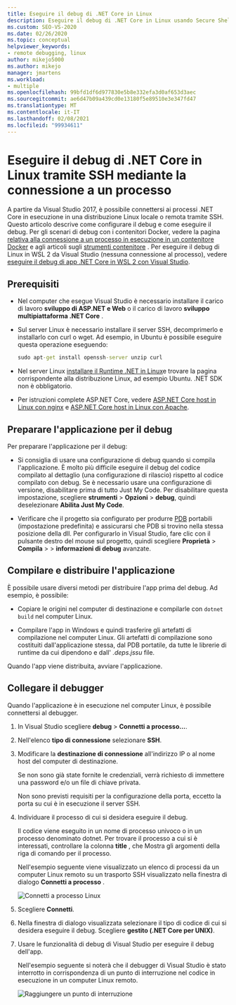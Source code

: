 ```yaml
---
title: Eseguire il debug di .NET Core in Linux
description: Eseguire il debug di .NET Core in Linux usando Secure Shell (SSH) mediante la connessione a un processo. Preparare l'app per il debug. Compilare e distribuire l'app. Alleghi il debugger.
ms.custom: SEO-VS-2020
ms.date: 02/26/2020
ms.topic: conceptual
helpviewer_keywords:
- remote debugging, linux
author: mikejo5000
ms.author: mikejo
manager: jmartens
ms.workload:
- multiple
ms.openlocfilehash: 99bfd1df6d977830e5b8e332efa3d0af653d3aec
ms.sourcegitcommit: ae6d47b09a439cd0e13180f5e89510e3e347fd47
ms.translationtype: MT
ms.contentlocale: it-IT
ms.lasthandoff: 02/08/2021
ms.locfileid: "99934611"
---
```

# <a name="debug-net-core-on-linux-using-ssh-by-attaching-to-a-process"></a>Eseguire il debug di .NET Core in Linux tramite SSH mediante la connessione a un processo

A partire da Visual Studio 2017, è possibile connettersi ai processi .NET Core in esecuzione in una distribuzione Linux locale o remota tramite SSH. Questo articolo descrive come configurare il debug e come eseguire il debug. Per gli scenari di debug con i contenitori Docker, vedere la pagina [relativa alla connessione a un processo in esecuzione in un contenitore Docker](../debugger/attach-to-process-running-in-docker-container.md) e agli articoli sugli [strumenti contenitore](../containers/edit-and-refresh.md) . Per eseguire il debug di Linux in WSL 2 da Visual Studio (nessuna connessione al processo), vedere [eseguire il debug di app .NET Core in WSL 2 con Visual Studio](../debugger/debug-dotnet-core-in-wsl-2.md).

## <a name="prerequisites"></a>Prerequisiti

- Nel computer che esegue Visual Studio è necessario installare il carico di lavoro **sviluppo di ASP.NET e Web** o il carico di lavoro **sviluppo multipiattaforma .NET Core** .

- Sul server Linux è necessario installare il server SSH, decomprimerlo e installarlo con curl o wget. Ad esempio, in Ubuntu è possibile eseguire questa operazione eseguendo:

  ``` cmd
  sudo apt-get install openssh-server unzip curl
  ```

- Nel server Linux [installare il Runtime .NET in Linux](/dotnet/core/install/linux)e trovare la pagina corrispondente alla distribuzione Linux, ad esempio Ubuntu. .NET SDK non è obbligatorio.

- Per istruzioni complete ASP.NET Core, vedere [ASP.NET Core host in Linux con nginx](/aspnet/core/host-and-deploy/linux-nginx) e [ASP.NET Core host in Linux con Apache](/aspnet/core/host-and-deploy/linux-apache).

## <a name="prepare-your-application-for-debugging"></a>Preparare l'applicazione per il debug

Per preparare l'applicazione per il debug:

- Si consiglia di usare una configurazione di debug quando si compila l'applicazione. È molto più difficile eseguire il debug del codice compilato al dettaglio (una configurazione di rilascio) rispetto al codice compilato con debug. Se è necessario usare una configurazione di versione, disabilitare prima di tutto Just My Code. Per disabilitare questa impostazione, scegliere **strumenti**  >  **Opzioni**  >  **debug**, quindi deselezionare **Abilita Just My Code**.

- Verificare che il progetto sia configurato per produrre [PDB](https://github.com/OmniSharp/omnisharp-vscode/wiki/Portable-PDBs) portabili (impostazione predefinita) e assicurarsi che PDB si trovino nella stessa posizione della dll. Per configurarlo in Visual Studio, fare clic con il pulsante destro del mouse sul progetto, quindi scegliere **Proprietà**  >  **Compila**  >    >  **informazioni di debug** avanzate.

## <a name="build-and-deploy-the-application"></a>Compilare e distribuire l'applicazione

È possibile usare diversi metodi per distribuire l'app prima del debug. Ad esempio, è possibile:

- Copiare le origini nel computer di destinazione e compilarle con ```dotnet build``` nel computer Linux.

- Compilare l'app in Windows e quindi trasferire gli artefatti di compilazione nel computer Linux. Gli artefatti di compilazione sono costituiti dall'applicazione stessa, dal PDB portatile, da tutte le librerie di runtime da cui dipendono e dall' *.deps.jssu* file.

Quando l'app viene distribuita, avviare l'applicazione.

## <a name="attach-the-debugger"></a>Collegare il debugger

Quando l'applicazione è in esecuzione nel computer Linux, è possibile connettersi al debugger.

1. In Visual Studio scegliere **debug**  >  **Connetti a processo...**.

1. Nell'elenco **tipo di connessione** selezionare **SSH**.

1. Modificare la **destinazione di connessione** all'indirizzo IP o al nome host del computer di destinazione.

   Se non sono già state fornite le credenziali, verrà richiesto di immettere una password e/o un file di chiave privata.

   Non sono previsti requisiti per la configurazione della porta, eccetto la porta su cui è in esecuzione il server SSH.

1. Individuare il processo di cui si desidera eseguire il debug.

   Il codice viene eseguito in un nome di processo univoco o in un processo denominato dotnet. Per trovare il processo a cui si è interessati, controllare la colonna **title** , che Mostra gli argomenti della riga di comando per il processo.

   Nell'esempio seguente viene visualizzato un elenco di processi da un computer Linux remoto su un trasporto SSH visualizzato nella finestra di dialogo **Connetti a processo** .

   ![Connetti a processo Linux](media/remote-debug-linux-over-ssh-attach.png)

1. Scegliere **Connetti**.

1. Nella finestra di dialogo visualizzata selezionare il tipo di codice di cui si desidera eseguire il debug. Scegliere **gestito (.NET Core per UNIX)**.

1. Usare le funzionalità di debug di Visual Studio per eseguire il debug dell'app.

   Nell'esempio seguente si noterà che il debugger di Visual Studio è stato interrotto in corrispondenza di un punto di interruzione nel codice in esecuzione in un computer Linux remoto.

   ![Raggiungere un punto di interruzione](media/remote-debug-linux-over-ssh-hit-breakpoint.png)